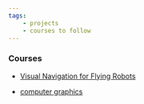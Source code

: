 ```yaml
---
tags:
    - projects
    - courses to follow
---
```


### Courses
- [Visual Navigation for Flying Robots](https://cvg.cit.tum.de/teaching/ss2013/visnav2013)


- [computer graphics](computer_graphics/index.md)